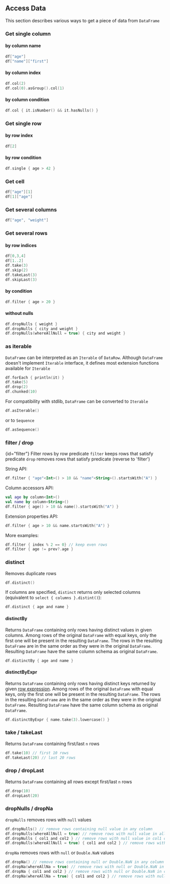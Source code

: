 [//]: # (title: Access)

## Access Data

This section describes various ways to get a piece of data from `DataFrame`
### Get single column
#### by column name
<!---docs.api.Access.getColumnByName_strings-->
```kotlin
df["age"]
df["name"]["first"]
```
<!---END-->
#### by column index
<!---docs.api.Access.getColumnByIndex-->
```kotlin
df.col(2)
df.col(0).asGroup().col(1)
```
<!---END-->
#### by column condition
<!---docs.api.Access.getColumnByCondition-->
```kotlin
df.col { it.isNumber() && it.hasNulls() }
```
<!---END-->
### Get single row
#### by row index
<!---docs.api.Access.getRowByIndex-->
```kotlin
df[2]
```
<!---END-->
#### by row condition
<!---docs.api.Access.getRowByCondition_properties-->
```kotlin
df.single { age > 42 }
```
<!---END-->
### Get cell
<!---docs.api.Access.getCell_strings-->
```kotlin
df["age"][1]
df[1]["age"]
```
<!---END-->
### Get several columns
<!---docs.api.Access.getColumnsByName_strings-->
```kotlin
df["age", "weight"]
```
<!---END-->
### Get several rows
#### by row indices
<!---docs.api.Access.getRowsByIndices-->
```kotlin
df[0,3,4]
df[1..2]
df.take(3)
df.skip(2)
df.takeLast(3)
df.skipLast(3)
```
<!---END-->
#### by condition
<!---docs.api.Access.getRowsByCondition_properties-->
```kotlin
df.filter { age > 20 }
```
<!---END-->
#### without nulls
<!---docs.api.Access.dropNulls_properties-->
```kotlin
df.dropNulls { weight }
df.dropNulls { city and weight }
df.dropNulls(whereAllNull = true) { city and weight }
```
<!---END-->
### as iterable
`DataFrame` can be interpreted as an `Iterable` of `DataRow`. Although `DataFrame` doesn't implement `Iterable` interface, it defines most extension functions available for `Iterable`
```kotlin
df.forEach { println(it) }
df.take(5)
df.drop(2)
df.chunked(10)
```
For compatibility with stdlib, `DataFrame` can be converted to `Iterable`
```kotlin
df.asIterable()
```
or to `Sequence`
```kotlin
df.asSequence()
```
### filter / drop
{id="filter"}
Filter rows by row predicate
`filter` keeps rows that satisfy predicate
`drop` removes rows that satisfy predicate (reverse to 'filter')

String API:
```kotlin
df.filter { "age"<Int>() > 10 && "name"<String>().startsWith("A") }
```
Column accessors API:
```kotlin
val age by column<Int>()
val name by column<String>()
df.filter { age() > 10 && name().startsWith("A") }
```
Extension properties API:
```kotlin
df.filter { age > 10 && name.startsWith("A") }
```
More examples:
```kotlin
df.filter { index % 2 == 0} // keep even rows
df.filter { age != prev?.age }
```

### distinct
Removes duplicate rows
```kotlin
df.distinct()
```
If columns are specified, `distinct` returns only selected columns (equivalent to `select { columns }.distint()`):
```kotlin
df.distinct { age and name }
```
#### distinctBy
Returns `DataFrame` containing only rows having distinct values in given columns.
Among rows of the original `DataFrame` with equal keys, only the first one will be present in the resulting `DataFrame`.
The rows in the resulting `DataFrame` are in the same order as they were in the original `DataFrame`.
Resulting `DataFrame` have the same column schema as original `DataFrame`.
```kotlin
df.distinctBy { age and name }
```
#### distinctByExpr
Returns `DataFrame` containing only rows having distinct keys returned by given [row expression](#row-expressions).
Among rows of the original `DataFrame` with equal keys, only the first one will be present in the resulting `DataFrame`.
The rows in the resulting `DataFrame` are in the same order as they were in the original `DataFrame`.
Resulting `DataFrame` have the same column schema as original `DataFrame`.
```kotlin
df.distinctByExpr { name.take(3).lowercase() }
```
### take / takeLast
Returns `DataFrame` containing first/last `n` rows
```kotlin
df.take(10) // first 10 rows
df.takeLast(20) // last 20 rows
```
### drop / dropLast
Returns `DataFrame` containing all rows except first/last `n` rows
```kotlin
df.drop(10)
df.dropLast(20)
```
### dropNulls / dropNa
`dropNulls` removes rows with `null` values
```kotlin
df.dropNulls() // remove rows containing null value in any column
df.dropNulls(whereAllNull = true) // remove rows with null value in all columns
df.dropNulls { col1 and col2 } // remove rows with null value in col1 or col2 columns
df.dropNulls(whereAllNull = true) { col1 and col2 } // remove rows with null value in col1 and col2 columns
```
`dropNa` removes rows with `null` or `Double.NaN` values
```kotlin
df.dropNa() // remove rows containing null or Double.NaN in any column
df.dropNa(whereAllNa = true) // remove rows with null or Double.NaN in all columns
df.dropNa { col1 and col2 } // remove rows with null or Double.NaN in col1 or col2 columns
df.dropNa(whereAllNa = true) { col1 and col2 } // remove rows with null or Double.NaN in col1 and col2 columns
```
